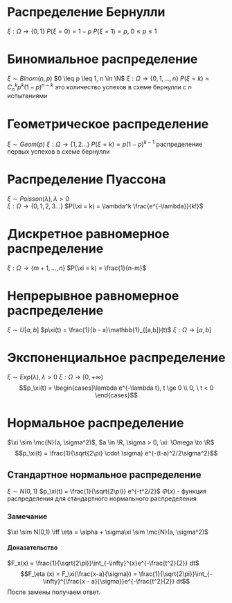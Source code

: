 # Распределение Бернулли
$\xi: \Omega \to \{0, 1\}$ 
$P(\xi = 0) = 1 - p$ 
$P(\xi = 1) = p$, $0 \leq p \leq 1$ 
# Биномиальное распределение
$\xi \sim Binom(n, p)$ 
$0 \leq p \leq 1, n \in \N$
$\xi: \Omega \to \{0, 1, ..., n\}$
$P(\xi = k) = C_n^k p^k (1-p)^{n-k}$
это количество успехов в схеме бернулли с $n$ испытаниями
# Геометрическое распределение
$\xi \sim Geom(p)$
$\xi: \Omega \to \{1,2 ...\}$ 
$P(\xi = k) = p(1-p)^{k-1}$ 
распределение первых успехов в схеме бернулли
# Распределение Пуассона
$\xi \sim Poisson(\lambda), \lambda > 0$  
$\xi: \Omega \to \{0, 1, 2, 3...\}$ $P(\xi = k) = \lambda^k \frac{e^{-\lambda}}{k!}$  
# Дискретное равномерное распределение
$\xi: \Omega \to \{m+1, ..., n\}$ $P(\xi = k) = \frac{1}{n-m}$ 
# Непрерывное равномерное распределение
$\xi \sim U[a, b]$ 
$p\xi(t) = \frac{1}{b - a}\mathbb{1}_{[a,b]}(t)$   $\xi: \Omega \to [a, b]$
# Экспоненциальное распределение
$\xi \sim Exp(\lambda), \lambda  > 0$ $\xi: \Omega \to [0, +\infty)$
$$p_\xi(t) = \begin{cases}\lambda e^{-\lambda t}, t \ge 0 \\ 0, \ t < 0 \end{cases}$$

# Нормальное распределение
$\xi \sim \mc{N}(a, \sigma^2)$, $a \in \R, \sigma > 0, \xi: \Omega \to \R$
$$p_\xi(t) = \frac{1}{\sqrt{2\pi} \cdot \sigma} e^{-(t-a)^2/2\sigma^2}$$
## Стандартное нормальное распределение
$\xi \sim N(0, 1)$ 
$p_\xi(t) = \frac{1}{\sqrt{2\pi}} e^{-t^2/2}$ 
$\Phi(x)$ - функция распределения для стандартного нормального распределения
### Замечание
$\xi \sim N(0,1) \iff \eta = \alpha + \sigma\xi \sim \mc{N}(a, \sigma^2)$ 
#### Доказательство
$F_x(x) = \frac{1}{\sqrt{2\pi}}\int_{-\infty}^{x}e^{-\frac{t^2}{2}} dt$ 
$$F_\eta (x) = F_\xi(\frac{x-a}{\sigma}) = \frac{1}{\sqrt{2\pi}}\int_{-\infty}^{\frac{x - a}{\sigma}}e^{-\frac{t^2}{2}} dt$$
После замены получаем ответ.
